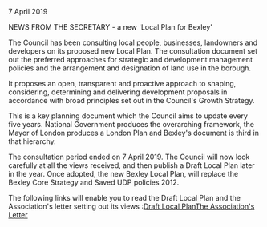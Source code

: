 7 April 2019

NEWS FROM THE SECRETARY - a new 'Local Plan for Bexley'

The Council has been consulting local people, businesses, landowners and developers on its proposed new Local Plan. The consultation document set out the preferred approaches for strategic and development management policies and the arrangement and designation of land use in the borough.

It proposes an open, transparent and proactive approach to shaping, considering, determining and delivering development proposals in accordance with broad principles set out in the Council's Growth Strategy.

This is a key planning document which the Council aims to update every five years. National Government produces the overarching framework, the Mayor of London produces a London Plan and Bexley's document is third in that hierarchy.

The consultation period ended on 7 April 2019. The Council will now look carefully at all the views received, and then publish a Draft Local Plan later in the year. Once adopted, the new Bexley Local Plan, will replace the Bexley Core Strategy and Saved UDP policies 2012.

The following links will enable you to read the Draft Local Plan and the Association's letter setting out its views :[Draft Local Plan](http://www.northcrayresidents.org.uk/pdf_docs/draft_local_plan_2019.pdf)[The Association's Letter](http://www.northcrayresidents.org.uk/pdf_docs/draft_local_plan_2019_letter.pdf)
